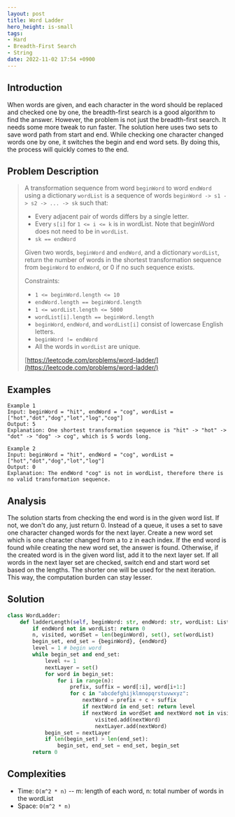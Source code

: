 ```yaml
---
layout: post
title: Word Ladder
hero_height: is-small
tags:
- Hard
- Breadth-First Search
- String
date: 2022-11-02 17:54 +0900
---
```

## Introduction
When words are given, and each character in the word should be replaced and checked one by one,
the breadth-first search is a good algorithm to find the answer.
However, the problem is not just the breadth-first search.
It needs some more tweak to run faster.
The solution here uses two sets to save word path from start and end.
While checking one character changed words one by one, it switches the begin and end word sets.
By doing this, the process will quickly comes to the end.

## Problem Description
> A transformation sequence from word `beginWord` to word `endWord` using a dictionary `wordList` is a sequence of
> words `beginWord -> s1 -> s2 -> ... -> sk` such that:
> - Every adjacent pair of words differs by a single letter.
> - Every `s[i]` for `1 <= i <= k` is in wordList. Note that beginWord does not need to be in `wordList`.
> - `sk == endWord`
>
> Given two words, `beginWord` and `endWord`, and a dictionary `wordList`, return the number of words in the shortest
> transformation sequence from `beginWord` to `endWord`, or 0 if no such sequence exists.
>
> Constraints:
> - `1 <= beginWord.length <= 10`
> - `endWord.length == beginWord.length`
> - `1 <= wordList.length <= 5000`
> - `wordList[i].length == beginWord.length`
> - `beginWord`, `endWord`, and `wordList[i]` consist of lowercase English letters.
> - `beginWord != endWord`
> - All the words in `wordList` are unique.
>
> [https://leetcode.com/problems/word-ladder/](https://leetcode.com/problems/word-ladder/)

## Examples
```
Example 1
Input: beginWord = "hit", endWord = "cog", wordList = ["hot","dot","dog","lot","log","cog"]
Output: 5
Explanation: One shortest transformation sequence is "hit" -> "hot" -> "dot" -> "dog" -> cog", which is 5 words long.
```

```
Example 2
Input: beginWord = "hit", endWord = "cog", wordList = ["hot","dot","dog","lot","log"]
Output: 0
Explanation: The endWord "cog" is not in wordList, therefore there is no valid transformation sequence.
```

## Analysis
The solution starts from checking the end word is in the given word list.
If not, we don't do any, just return 0.
Instead of a queue, it uses a set to save one character changed words for the next layer.
Create a new word set which is one character changed from a to z in each index.
If the end word is found while creating the new word set, the answer is found.
Otherwise, if the created word is in the given word list, add it to the next layer set.
If all words in the next layer set are checked, switch end and start word set based on the lengths.
The shorter one will be used for the next iteration.
This way, the computation burden can stay lesser.

## Solution
```python
class WordLadder:
    def ladderLength(self, beginWord: str, endWord: str, wordList: List[str]) -> int:
        if endWord not in wordList: return 0
        n, visited, wordSet = len(beginWord), set(), set(wordList)
        begin_set, end_set = {beginWord}, {endWord}
        level = 1 # begin word
        while begin_set and end_set:
            level += 1
            nextLayer = set()
            for word in begin_set:
                for i in range(n):
                    prefix, suffix = word[:i], word[i+1:]
                    for c in "abcdefghijklmnopqrstuvwxyz":
                        nextWord = prefix + c + suffix
                        if nextWord in end_set: return level
                        if nextWord in wordSet and nextWord not in visited:
                            visited.add(nextWord)
                            nextLayer.add(nextWord)
            begin_set = nextLayer
            if len(begin_set) > len(end_set):
                begin_set, end_set = end_set, begin_set
        return 0
```

## Complexities
- Time: `O(m^2 * n)` -- m: length of each word, n: total number of words in the wordList
- Space: `O(m^2 * n)`
